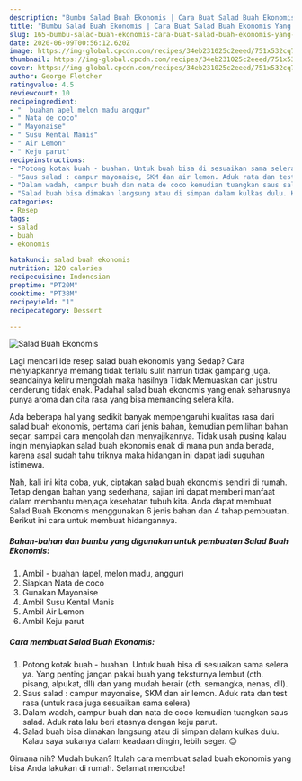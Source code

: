 ```yaml
---
description: "Bumbu Salad Buah Ekonomis | Cara Buat Salad Buah Ekonomis Yang Enak dan Simpel"
title: "Bumbu Salad Buah Ekonomis | Cara Buat Salad Buah Ekonomis Yang Enak dan Simpel"
slug: 165-bumbu-salad-buah-ekonomis-cara-buat-salad-buah-ekonomis-yang-enak-dan-simpel
date: 2020-06-09T00:56:12.620Z
image: https://img-global.cpcdn.com/recipes/34eb231025c2eeed/751x532cq70/salad-buah-ekonomis-foto-resep-utama.jpg
thumbnail: https://img-global.cpcdn.com/recipes/34eb231025c2eeed/751x532cq70/salad-buah-ekonomis-foto-resep-utama.jpg
cover: https://img-global.cpcdn.com/recipes/34eb231025c2eeed/751x532cq70/salad-buah-ekonomis-foto-resep-utama.jpg
author: George Fletcher
ratingvalue: 4.5
reviewcount: 10
recipeingredient:
- "  buahan apel melon madu anggur"
- " Nata de coco"
- " Mayonaise"
- " Susu Kental Manis"
- " Air Lemon"
- " Keju parut"
recipeinstructions:
- "Potong kotak buah - buahan. Untuk buah bisa di sesuaikan sama selera ya. Yang penting jangan pakai buah yang teksturnya lembut (cth. pisang, alpukat, dll) dan yang mudah berair (cth. semangka, nenas, dll)."
- "Saus salad : campur mayonaise, SKM dan air lemon. Aduk rata dan test rasa (untuk rasa juga sesuaikan sama selera)"
- "Dalam wadah, campur buah dan nata de coco kemudian tuangkan saus salad. Aduk rata lalu beri atasnya dengan keju parut."
- "Salad buah bisa dimakan langsung atau di simpan dalam kulkas dulu. Kalau saya sukanya dalam keadaan dingin, lebih seger. 😊"
categories:
- Resep
tags:
- salad
- buah
- ekonomis

katakunci: salad buah ekonomis 
nutrition: 120 calories
recipecuisine: Indonesian
preptime: "PT20M"
cooktime: "PT38M"
recipeyield: "1"
recipecategory: Dessert

---
```



![Salad Buah Ekonomis](https://img-global.cpcdn.com/recipes/34eb231025c2eeed/751x532cq70/salad-buah-ekonomis-foto-resep-utama.jpg)

Lagi mencari ide resep salad buah ekonomis yang Sedap? Cara menyiapkannya memang tidak terlalu sulit namun tidak gampang juga. seandainya keliru mengolah maka hasilnya Tidak Memuaskan dan justru cenderung tidak enak. Padahal salad buah ekonomis yang enak seharusnya punya aroma dan cita rasa yang bisa memancing selera kita.

Ada beberapa hal yang sedikit banyak mempengaruhi kualitas rasa dari salad buah ekonomis, pertama dari jenis bahan, kemudian pemilihan bahan segar, sampai cara mengolah dan menyajikannya. Tidak usah pusing kalau ingin menyiapkan salad buah ekonomis enak di mana pun anda berada, karena asal sudah tahu triknya maka hidangan ini dapat jadi suguhan istimewa.




Nah, kali ini kita coba, yuk, ciptakan salad buah ekonomis sendiri di rumah. Tetap dengan bahan yang sederhana, sajian ini dapat memberi manfaat dalam membantu menjaga kesehatan tubuh kita. Anda dapat membuat Salad Buah Ekonomis menggunakan 6 jenis bahan dan 4 tahap pembuatan. Berikut ini cara untuk membuat hidangannya.

<!--inarticleads1-->

##### Bahan-bahan dan bumbu yang digunakan untuk pembuatan Salad Buah Ekonomis:

1. Ambil  - buahan (apel, melon madu, anggur)
1. Siapkan  Nata de coco
1. Gunakan  Mayonaise
1. Ambil  Susu Kental Manis
1. Ambil  Air Lemon
1. Ambil  Keju parut




<!--inarticleads2-->

##### Cara membuat Salad Buah Ekonomis:

1. Potong kotak buah - buahan. Untuk buah bisa di sesuaikan sama selera ya. Yang penting jangan pakai buah yang teksturnya lembut (cth. pisang, alpukat, dll) dan yang mudah berair (cth. semangka, nenas, dll).
1. Saus salad : campur mayonaise, SKM dan air lemon. Aduk rata dan test rasa (untuk rasa juga sesuaikan sama selera)
1. Dalam wadah, campur buah dan nata de coco kemudian tuangkan saus salad. Aduk rata lalu beri atasnya dengan keju parut.
1. Salad buah bisa dimakan langsung atau di simpan dalam kulkas dulu. Kalau saya sukanya dalam keadaan dingin, lebih seger. 😊




Gimana nih? Mudah bukan? Itulah cara membuat salad buah ekonomis yang bisa Anda lakukan di rumah. Selamat mencoba!
